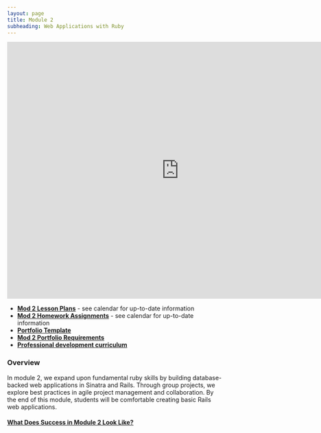 ```yaml
---
layout: page
title: Module 2
subheading: Web Applications with Ruby
---
```


<iframe src="https://calendar.google.com/calendar/embed?mode=week&src=casimircreative.com_rps2hg1nfqjih4rcl3gl6s4lpk%40group.calendar.google.com&ctz=America/Denver" style="border: 0" width="800" height="600" frameborder="0" scrolling="no"></iframe>

* [__Mod 2 Lesson Plans__](lessons) - see calendar for up-to-date information
* [__Mod 2 Homework Assignments__](homework) - see calendar for up-to-date information
* [__Portfolio Template__](https://raw.githubusercontent.com/turingschool/portfolios/master/template.markdown)
* [__Mod 2 Portfolio Requirements__](https://github.com/turingschool/portfolios#module-2)
* [__Professional development curriculum__](/professional_development)


### Overview

In module 2, we expand upon fundamental ruby skills by building database-backed web applications in Sinatra and Rails. Through group projects, we explore best practices in agile project management and collaboration. By the end of this module, students will be comfortable creating basic Rails web applications.

#### [What Does Success in Module 2 Look Like?](./success)

